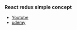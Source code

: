 ### React redux simple concept 
- [Youtube](https://www.youtube.com/watch?v=CVpUuw9XSjY&t=1147s)
- [udemy](https://www.udemy.com/course/react-js-mastering-redux)

